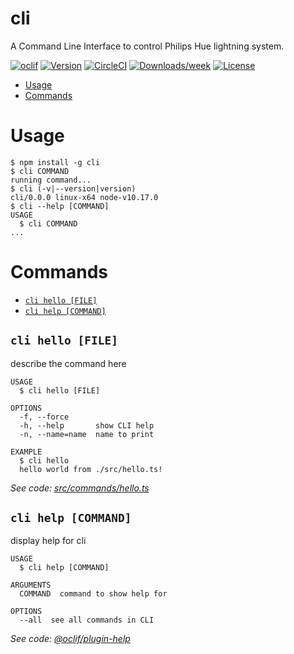 cli
===

A Command Line Interface to control Philips Hue lightning system.

[![oclif](https://img.shields.io/badge/cli-oclif-brightgreen.svg)](https://oclif.io)
[![Version](https://img.shields.io/npm/v/cli.svg)](https://npmjs.org/package/cli)
[![CircleCI](https://circleci.com/gh/creal73/cli/tree/master.svg?style=shield)](https://circleci.com/gh/creal73/cli/tree/master)
[![Downloads/week](https://img.shields.io/npm/dw/cli.svg)](https://npmjs.org/package/cli)
[![License](https://img.shields.io/npm/l/cli.svg)](https://github.com/creal73/cli/blob/master/package.json)

<!-- toc -->
* [Usage](#usage)
* [Commands](#commands)
<!-- tocstop -->
# Usage
<!-- usage -->
```sh-session
$ npm install -g cli
$ cli COMMAND
running command...
$ cli (-v|--version|version)
cli/0.0.0 linux-x64 node-v10.17.0
$ cli --help [COMMAND]
USAGE
  $ cli COMMAND
...
```
<!-- usagestop -->
# Commands
<!-- commands -->
* [`cli hello [FILE]`](#cli-hello-file)
* [`cli help [COMMAND]`](#cli-help-command)

## `cli hello [FILE]`

describe the command here

```
USAGE
  $ cli hello [FILE]

OPTIONS
  -f, --force
  -h, --help       show CLI help
  -n, --name=name  name to print

EXAMPLE
  $ cli hello
  hello world from ./src/hello.ts!
```

_See code: [src/commands/hello.ts](https://github.com/creal73/cli/blob/v0.0.0/src/commands/hello.ts)_

## `cli help [COMMAND]`

display help for cli

```
USAGE
  $ cli help [COMMAND]

ARGUMENTS
  COMMAND  command to show help for

OPTIONS
  --all  see all commands in CLI
```

_See code: [@oclif/plugin-help](https://github.com/oclif/plugin-help/blob/v2.2.3/src/commands/help.ts)_
<!-- commandsstop -->
